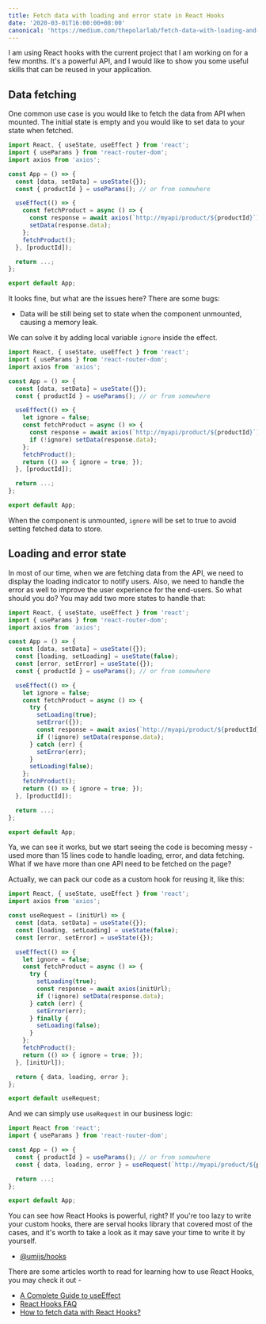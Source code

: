 ```yaml
---
title: Fetch data with loading and error state in React Hooks
date: '2020-03-01T16:00:00+08:00'
canonical: 'https://medium.com/thepolarlab/fetch-data-with-loading-and-error-state-in-react-hooks-a341706a6ffe'
---
```


I am using React hooks with the current project that I am working on for a few months. It's a powerful API, and I would like to show you some useful skills that can be reused in your application.

## Data fetching

One common use case is you would like to fetch the data from API when mounted. The initial state is empty and you would like to set data to your state when fetched.

```jsx
import React, { useState, useEffect } from 'react';
import { useParams } from 'react-router-dom';
import axios from 'axios';

const App = () => {
  const [data, setData] = useState({});
  const { productId } = useParams(); // or from somewhere

  useEffect(() => {
    const fetchProduct = async () => {
      const response = await axios(`http://myapi/product/${productId}`);
      setData(response.data);
    };
    fetchProduct();
  }, [productId]);

  return ...;
};

export default App;
```

It looks fine, but what are the issues here? There are some bugs:

* Data will be still being set to state when the component unmounted, causing a memory leak.

We can solve it by adding local variable `ignore` inside the effect.

```jsx
import React, { useState, useEffect } from 'react';
import { useParams } from 'react-router-dom';
import axios from 'axios';

const App = () => {
  const [data, setData] = useState({});
  const { productId } = useParams(); // or from somewhere

  useEffect(() => {
    let ignore = false;
    const fetchProduct = async () => {
      const response = await axios(`http://myapi/product/${productId}`);
      if (!ignore) setData(response.data);
    };
    fetchProduct();
    return (() => { ignore = true; });
  }, [productId]);

  return ...;
};

export default App;
```

When the component is unmounted, `ignore` will be set to true to avoid setting fetched data to store.

## Loading and error state

In most of our time, when we are fetching data from the API, we need to display the loading indicator to notify users. Also, we need to handle the error as well to improve the user experience for the end-users. So what should you do? You may add two more states to handle that:

```jsx
import React, { useState, useEffect } from 'react';
import { useParams } from 'react-router-dom';
import axios from 'axios';

const App = () => {
  const [data, setData] = useState({});
  const [loading, setLoading] = useState(false);
  const [error, setError] = useState({});
  const { productId } = useParams(); // or from somewhere

  useEffect(() => {
    let ignore = false;
    const fetchProduct = async () => {
      try {
        setLoading(true);
        setError({});
        const response = await axios(`http://myapi/product/${productId}`);
        if (!ignore) setData(response.data);
      } catch (err) {
        setError(err);
      }
      setLoading(false);
    };
    fetchProduct();
    return (() => { ignore = true; });
  }, [productId]);

  return ...;
};

export default App;
```

Ya, we can see it works, but we start seeing the code is becoming messy - used more than 15 lines code to handle loading, error, and data fetching. What if we have more than one API need to be fetched on the page?

Actually, we can pack our code as a custom hook for reusing it, like this: 

```jsx
import React, { useState, useEffect } from 'react';
import axios from 'axios';

const useRequest = (initUrl) => {
  const [data, setData] = useState({});
  const [loading, setLoading] = useState(false);
  const [error, setError] = useState({});

  useEffect(() => {
    let ignore = false;
    const fetchProduct = async () => {
      try {
        setLoading(true);
        const response = await axios(initUrl);
        if (!ignore) setData(response.data);
      } catch (err) {
        setError(err);
      } finally {
        setLoading(false);
      }
    };
    fetchProduct();
    return (() => { ignore = true; });
  }, [initUrl]);

  return { data, loading, error };
};

export default useRequest;
```

And we can simply use `useRequest` in our business logic:

```jsx
import React from 'react';
import { useParams } from 'react-router-dom';

const App = () => {
  const { productId } = useParams(); // or from somewhere
  const { data, loading, error } = useRequest(`http://myapi/product/${productId}`);

  return ...;
};

export default App;
```

You can see how React Hooks is powerful, right? If you're too lazy to write your custom hooks, there are serval hooks library that covered most of the cases, and it's worth to take a look as it may save your time to write it by yourself.

* [@umijs/hooks](https://hooks.umijs.org)

There are some articles worth to read for learning how to use React Hooks, you may check it out - 

* [A Complete Guide to useEffect](https://overreacted.io/a-complete-guide-to-useeffect/)
* [React Hooks FAQ](https://reactjs.org/docs/hooks-faq.html)
* [How to fetch data with React Hooks?](https://www.robinwieruch.de/react-hooks-fetch-data)
